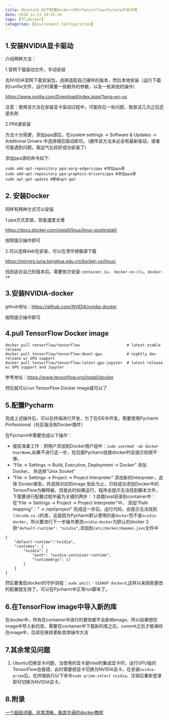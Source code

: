 ```yaml
---
title: Ubuntu16.04下配置Docker+GPU+TensorFlow+Pycharm开发环境
date: 2018-12-21 10:35:14
tags: [TF,Docker]
categories: [Environment Configuration]
---
```


## 1.安装NVIDIA显卡驱动

介绍两种方法：

1.官网下载驱动文件，手动安装

去NVIDIA官网下载安装包，选择适配自己硬件的版本，然后本地安装（运行下载的runfile文件，运行时需要一些额外的参数，以及一些其他的操作）

https://www.nvidia.com/Download/index.aspx?lang=en-us

注意：使用该方法在安装显卡驱动过程中，可能存在一些问题，我尝试几次之后还是失败

2.PPA源安装

方法十分简便，添加ppa源后，在system settings -> Software & Updates -> Additional Drivers 中选择相应驱动即可。（据传该方法未必会有最新驱动，或者可能遇到问题，我运气比较好成功安装了）

添加ppa源的命令如下:

```shell
sudo add-apt-repository ppa:xorg-edgers/ppa #添加ppa源
sudo add-apt-repository ppa:graphics-drivers/ppa #添加ppa源
sudo apt-get update #更新apt-get
```

## 2. 安装Docker

同样有两种方式可以安装

1.ppa方式安装，但是速度太慢

https://docs.docker.com/install/linux/linux-postinstall/

按照提示操作即可

2.可以选择deb包安装，可以在清华镜像源下载

https://mirrors.tuna.tsinghua.edu.cn/docker-ce/linux/

找到适合自己的版本后，需要依次安装 `container.io`、 `docker-ce-cli`、`docker-ce`

## 3.安装NVIDIA-docker

gtihub地址：https://github.com/NVIDIA/nvidia-docker

按照提示操作即可

## 4.pull TensorFlow Docker image

```
docker pull tensorflow/tensorflow                     # latest stable release
docker pull tensorflow/tensorflow:devel-gpu           # nightly dev release w/ GPU support
docker pull tensorflow/tensorflow:latest-gpu-jupyter  # latest release w/ GPU support and Jupyter
```
参考地址：https://www.tensorflow.org/install/docker

然后就可以run TensorFlow Docker image就可以了

## 5.配置Pycharm

完成上述操作后，可以在终端进行开发，为了在IDE中开发，需要使用Pycharm Professional（社区版没有Docker插件）

在Pycharm中需要完成以下操作：
- 提前准备工作：把用户添加到Docker用户组中：`sudo usermod -aG docker UserName`,如果不进行这一步，在后面Pycharm连接docker时会提示权限不够。
- “File -> Settings -> Build, Execution, Deployment -> Docker" 添加 Docker， 并选择”Unix Socket“
- “File -> Settings -> Project -> Project Interpreter" 添加新的Interpreter，选择 Docker类型，并选择对应的image
到此为止，已经成功添加Docker中的TensorFlow为解释器，但是此时如果运行，程序会提示无法找到脚本文件，下面要进行配置过程中最为关键的两步：
1.挂载host目录到container中：在“File -> Settings -> Project -> Project Interpreter"中， 添加“Path mapping”：“<Project root> -> /opt/project"
完成这一步后，运行代码，会提示无法找到`libcuda.so.1`的库，这是因为Pycharm默认使用的是`docker`而不是`nvidia-docker`，所以要进行下一步操作更改`nvidia-docker`为默认的docker
2.把`"default-runtime": "nvidia",`添加到`/etc/docker/daemon.json`文件中
```
{
    "default-runtime":"nvidia",
    "runtimes": {
        "nvidia": {
            "path": "nvidia-container-runtime",
            "runtimeArgs": []
        }
    }
}
```
然后要重启docker的守护进程：`sudo pkill -SIGHUP dockerd`,这样以来刚刚更改的配置就生效了，可以在Pycharm中正常run脚本了。

## 6.在TensorFlow image中导入新的库

在docker中，所有在container中进行的更改都不会影响image，所以如果想在image中导入新的库，需要在container中下载新的库之后，commit之后才能保存在image中，后续在继续更新具体操作方法

## 7.其余常见问题

1. Ubuntu切换显卡问题，当使用的显卡是Intel的集成显卡时，运行GPU版的TensorFlow会报错，此时需要把显卡切换为NVIDIA显卡。在安装`nvidia-prime`后，在终端执行以下命令`sudo prime-select nvidia`，注销后重新登录即可切换为NVIDIA显卡。

## 8.附录

[一个超级详细、非常清晰、极其牛逼的docker教程](https://yeasy.gitbooks.io/docker_practice/content/)

 